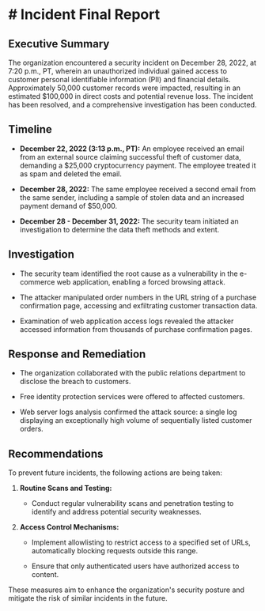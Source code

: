 # # Incident Final Report

## Executive Summary

The organization encountered a security incident on December 28, 2022, at 7:20 p.m., PT, wherein an unauthorized individual gained access to customer personal identifiable information (PII) and financial details. Approximately 50,000 customer records were impacted, resulting in an estimated $100,000 in direct costs and potential revenue loss. The incident has been resolved, and a comprehensive investigation has been conducted.

## Timeline

- **December 22, 2022 (3:13 p.m., PT):** An employee received an email from an external source claiming successful theft of customer data, demanding a $25,000 cryptocurrency payment. The employee treated it as spam and deleted the email.
  
- **December 28, 2022:** The same employee received a second email from the same sender, including a sample of stolen data and an increased payment demand of $50,000.

- **December 28 - December 31, 2022:** The security team initiated an investigation to determine the data theft methods and extent.

## Investigation

- The security team identified the root cause as a vulnerability in the e-commerce web application, enabling a forced browsing attack.
  
- The attacker manipulated order numbers in the URL string of a purchase confirmation page, accessing and exfiltrating customer transaction data.

- Examination of web application access logs revealed the attacker accessed information from thousands of purchase confirmation pages.

## Response and Remediation

- The organization collaborated with the public relations department to disclose the breach to customers.
  
- Free identity protection services were offered to affected customers.
  
- Web server logs analysis confirmed the attack source: a single log displaying an exceptionally high volume of sequentially listed customer orders.

## Recommendations

To prevent future incidents, the following actions are being taken:

1. **Routine Scans and Testing:**
   - Conduct regular vulnerability scans and penetration testing to identify and address potential security weaknesses.

2. **Access Control Mechanisms:**
   - Implement allowlisting to restrict access to a specified set of URLs, automatically blocking requests outside this range.
  
   - Ensure that only authenticated users have authorized access to content.

These measures aim to enhance the organization's security posture and mitigate the risk of similar incidents in the future.
